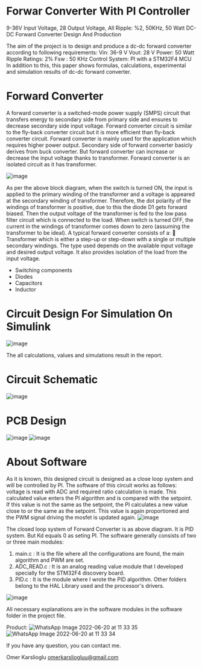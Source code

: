 # Forwar Converter With PI Controller
9-36V Input Voltage, 28 Output Voltage, All Ripple: %2, 50KHz, 50 Watt DC-DC Forward Converter Design And Production

The aim of the project is to design and produce a dc-dc forward converter according to following
requirements:
Vin: 36-9 V
Vout: 28 V
Power: 50 Watt
Ripple Ratings: 2%
Fsw : 50 KHz
Control System: PI with a STM32F4 MCU
In addition to this, this paper shows formulas, calculations, experimental and simulation results of dc-dc
forward converter.

# Forward Converter
A forward converter is a switched-mode power supply (SMPS) circuit that transfers energy to
secondary side from primary side and ensures to decrease secondary side input voltage. Forward
converter circuit is similar to the fly-back converter circuit but it is more efficient than fly-back
converter circuit. Forward converter is mainly used for the application which requires higher power
output.
Secondary side of forward converter basicly derives from buck converter. But forward converter can
increase or decrease the input voltage thanks to transformer.
Forward converter is an isolated circuit as it has transformer.

![image](https://user-images.githubusercontent.com/67158049/174551599-e0be528e-241c-4d2d-8f76-e27110498eb3.png)

As per the above block diagram, when the switch is turned ON, the input is applied to the primary
winding of the transformer and a voltage is appeared at the secondary winding of transformer.
Therefore, the dot polarity of the windings of transformer is positive, due to this the diode D1 gets
forward biased. Then the output voltage of the transformer is fed to the low pass filter circuit which is
connected to the load. When switch is turned OFF, the current in the windings of transformer comes
down to zero (assuming the transformer to be ideal).
A typical forward converter consists of a:
 Transformer which is either a step-up or step-down with a single or multiple secondary
windings. The type used depends on the available input voltage and desired output voltage. It
also provides isolation of the load from the input voltage.
- Switching components
- Diodes
- Capacitors
- Inductor

# Circuit Design For Simulation On Simulink
![image](https://user-images.githubusercontent.com/67158049/174551914-3fc5c894-5bc4-4373-889d-c8520e5eda02.png)

The all calculations, values and simulations result in the report.

# Circuit Schematic
![image](https://user-images.githubusercontent.com/67158049/174552737-529c52a9-cb49-4d0f-97ff-9a0388f207cb.png)

# PCB Design
![image](https://user-images.githubusercontent.com/67158049/174553691-54f1f4f6-66c8-4c67-9614-ee799dd2a315.png)
![image](https://user-images.githubusercontent.com/67158049/174553896-04a5c4fe-a04c-4dce-ae09-071cf4b8c56d.png)

# About Software
As it is known, this designed circuit is designed as a close loop system and will be controlled by
PI. The software of this circuit works as follows: voltage is read with ADC and required ratio
calculation is made. This calculated value enters the PI algorithm and is compared with the
setpoint. If this value is not the same as the setpoint, the PI calculates a new value close to or the
same as the setpoint. This value is again proportioned and the PWM signal driving the mosfet is
updated again.
![image](https://user-images.githubusercontent.com/67158049/174554102-fff5f319-5eb6-4f05-85f1-ad6f167d6832.png)

The closed loop system of Forward Converter is as above diagram. It is PID system. But Kd equals 0
as seting PI.
The software generally consists of two or three main modules:
1. main.c : It is the file where all the configurations are found, the main algorithm and PWM are
set.
2. ADC_READ.c : It is an analog reading value module that I developed specially for the
STM32F4 discovery board.
3. PID.c : It is the module where I wrote the PID algorithm.
Other folders belong to the HAL Library used and the processor's drivers.

![image](https://user-images.githubusercontent.com/67158049/174554167-5d8d515c-5895-4001-821d-5ba8253b341d.png)

All necessary explanations are in the software modules in the software folder in the project file.

Product:
![WhatsApp Image 2022-06-20 at 11 33 35](https://user-images.githubusercontent.com/67158049/174560445-b08d1e42-a054-45ec-bc63-11bc2031cbd5.jpeg)
![WhatsApp Image 2022-06-20 at 11 33 34](https://user-images.githubusercontent.com/67158049/174560463-3d2a2bb4-445a-4ee5-a060-eca515d788e5.jpeg)


If you have any question, you can contact me.

Omer Karslioglu
omerkarsliogluu@gmail.com





